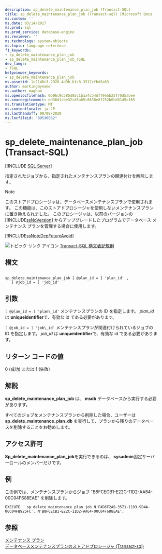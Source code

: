 ```yaml
---
description: sp_delete_maintenance_plan_job (Transact-SQL)
title: sp_delete_maintenance_plan_job (Transact-sql) |Microsoft Docs
ms.custom: ''
ms.date: 03/14/2017
ms.prod: sql
ms.prod_service: database-engine
ms.reviewer: ''
ms.technology: system-objects
ms.topic: language-reference
f1_keywords:
- sp_delete_maintenance_plan_job
- sp_delete_maintenance_plan_job_TSQL
dev_langs:
- TSQL
helpviewer_keywords:
- sp_delete_maintenance_plan_job
ms.assetid: 1c2148c3-2928-4d9b-b1c8-3512cfbd6a63
author: markingmyname
ms.author: maghan
ms.openlocfilehash: 0b06c9c385d85c1b1a4cb4df79ebb22f70d5abee
ms.sourcegitcommit: dd36d1cbe32cd5a65c6638e8f252b0bd8145e165
ms.translationtype: MT
ms.contentlocale: ja-JP
ms.lasthandoff: 09/08/2020
ms.locfileid: "89536562"
---
```

# <a name="sp_delete_maintenance_plan_job-transact-sql"></a>sp_delete_maintenance_plan_job (Transact-SQL)
[!INCLUDE [SQL Server](../../includes/applies-to-version/sqlserver.md)]

  指定されたジョブから、指定されたメンテナンスプランの関連付けを解除します。  
  
> [!NOTE]  
>  このストアドプロシージャは、データベースメンテナンスプランで使用されます。 この機能は、このストアドプロシージャを使用しないメンテナンスプランに置き換えられました。 このプロシージャは、以前のバージョンの [!INCLUDE[ssNoVersion](../../includes/ssnoversion-md.md)] からアップグレードしたプログラムでデータベース メンテナンス プランを管理する場合に使用します。  
  
 [!INCLUDE[ssNoteDepFutureAvoid](../../includes/ssnotedepfutureavoid-md.md)]  
  
 ![トピック リンク アイコン](../../database-engine/configure-windows/media/topic-link.gif "トピック リンク アイコン") [Transact-SQL 構文表記規則](../../t-sql/language-elements/transact-sql-syntax-conventions-transact-sql.md)  
  
## <a name="syntax"></a>構文  
  
```  
  
sp_delete_maintenance_plan_job [ @plan_id = ] 'plan_id' ,   
   [ @job_id = ] 'job_id'   
```  
  
## <a name="arguments"></a>引数  
`[ @plan_id = ] 'plan\_id'` メンテナンスプランの ID を指定します。 *plan_id* は **uniqueidentifier**で、有効な id である必要があります。  
  
`[ @job_id = ] 'job\_id'` メンテナンスプランが関連付けられているジョブの ID を指定します。 *job_id* は **uniqueidentifier**で、有効な id である必要があります。  
  
## <a name="return-code-values"></a>リターン コードの値  
 0 (成功) または 1 (失敗)  
  
## <a name="remarks"></a>解説  
 **sp_delete_maintenance_plan_job** は、 **msdb** データベースから実行する必要があります。  
  
 すべてのジョブをメンテナンスプランから削除した場合、ユーザーは **sp_delete_maintenance_plan_db** を実行して、プランから残りのデータベースを削除することをお勧めします。  
  
## <a name="permissions"></a>アクセス許可  
 **Sp_delete_maintenance_plan_job**を実行できるのは、 **sysadmin**固定サーバーロールのメンバーだけです。  
  
## <a name="examples"></a>例  
 この例では、メンテナンスプランからジョブ "B8FCECB1-E22C-11D2-AA64-00C04F688EAE" を削除します。  
  
```  
EXECUTE   sp_delete_maintenance_plan_job N'FAD6F2AB-3571-11D3-9D4A-00C04FB925FC', N'B8FCECB1-E22C-11D2-AA64-00C04F688EAE';  
```  
  
## <a name="see-also"></a>参照  
 [メンテナンス プラン](../../relational-databases/maintenance-plans/maintenance-plans.md)   
 [データベースメンテナンスプランのストアドプロシージャ &#40;Transact-sql&#41;](../../relational-databases/system-stored-procedures/database-maintenance-plan-stored-procedures-transact-sql.md)  
  
  
